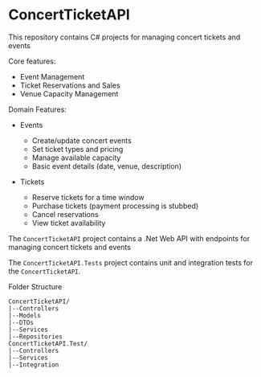 # ConcertTicketAPI
This repository contains C# projects for managing concert tickets and events

Core features:
* Event Management
* Ticket Reservations and Sales
* Venue Capacity Management

Domain Features:
* Events
  + Create/update concert events
  + Set ticket types and pricing
  + Manage available capacity
  + Basic event details (date, venue, description)

* Tickets
  + Reserve tickets for a time window
  + Purchase tickets (payment processing is stubbed)
  + Cancel reservations
  + View ticket availability

The `ConcertTicketAPI` project contains a .Net Web API with endpoints for managing concert tickets and events

The `ConcertTicketAPI.Tests` project contains unit and integration tests for the `ConcertTicketAPI`.

Folder Structure
```
ConcertTicketAPI/
|--Controllers
|--Models
|--DTOs
|--Services
|--Repositories
ConcertTicketAPI.Test/
|--Controllers
|--Services
|--Integration
```
